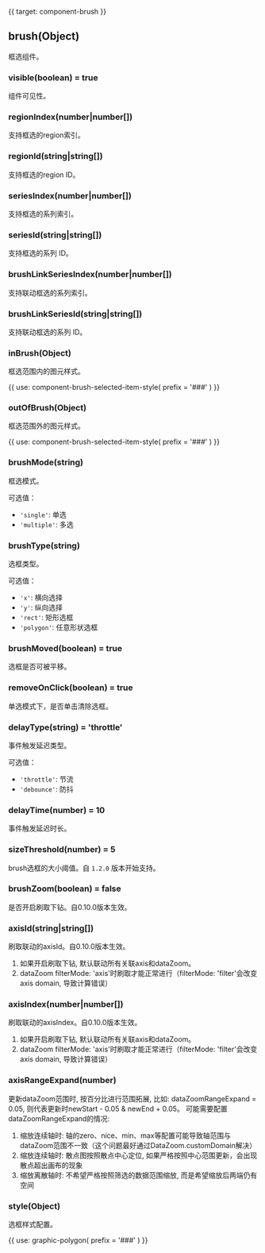 {{ target: component-brush }}

## brush(Object)

框选组件。

### visible(boolean) = true

组件可见性。

### regionIndex(number|number[])

支持框选的region索引。

### regionId(string|string[])

支持框选的region ID。

### seriesIndex(number|number[])

支持框选的系列索引。

### seriesId(string|string[])

支持框选的系列 ID。

### brushLinkSeriesIndex(number|number[])

支持联动框选的系列索引。

### brushLinkSeriesId(string|string[])

支持联动框选的系列 ID。

### inBrush(Object)

框选范围内的图元样式。

{{ use: component-brush-selected-item-style(
  prefix = '###'
) }}

### outOfBrush(Object)

框选范围外的图元样式。

{{ use: component-brush-selected-item-style(
  prefix = '###'
) }}

### brushMode(string)

框选模式。

可选值：
- `'single'`: 单选
- `'multiple'`: 多选

### brushType(string)

选框类型。

可选值：
- `'x'`: 横向选择
- `'y'`: 纵向选择
- `'rect'`: 矩形选框
- `'polygon'`: 任意形状选框

### brushMoved(boolean) = true

选框是否可被平移。

### removeOnClick(boolean) = true

单选模式下，是否单击清除选框。

### delayType(string) = 'throttle'

事件触发延迟类型。

可选值：
- `'throttle'`: 节流
- `'debounce'`: 防抖

### delayTime(number) = 10

事件触发延迟时长。

### sizeThreshold(number) = 5

brush选框的大小阈值。自 `1.2.0` 版本开始支持。

### brushZoom(boolean) = false
是否开启刷取下钻。自0.10.0版本生效。

### axisId(string|string[])

刷取联动的axisId。自0.10.0版本生效。
1. 如果开启刷取下钻, 默认联动所有关联axis和dataZoom。
2. dataZoom filterMode: 'axis'时刷取才能正常进行（filterMode: 'filter'会改变axis domain, 导致计算错误）

### axisIndex(number|number[])

刷取联动的axisIndex。自0.10.0版本生效。
1. 如果开启刷取下钻, 默认联动所有关联axis和dataZoom。
2. dataZoom filterMode: 'axis'时刷取才能正常进行（filterMode: 'filter'会改变axis domain, 导致计算错误）

### axisRangeExpand(number)
更新dataZoom范围时, 按百分比进行范围拓展, 比如: dataZoomRangeExpand = 0.05, 则代表更新时newStart - 0.05 & newEnd + 0.05。
可能需要配置dataZoomRangeExpand的情况:
1. 缩放连续轴时: 轴的zero、nice、min、max等配置可能导致轴范围与dataZoom范围不一致（这个问题最好通过DataZoom.customDomain解决）
2. 缩放连续轴时: 散点图按照散点中心定位, 如果严格按照中心范围更新，会出现散点超出画布的现象
3. 缩放离散轴时: 不希望严格按照筛选的数据范围缩放, 而是希望缩放后两端仍有空间

### style(Object)

选框样式配置。

{{ use: graphic-polygon(
  prefix = '###'
) }}








